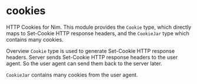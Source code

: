 # cookies
HTTP Cookies for Nim.
This module provides the `Cookie` type, which directly maps to Set-Cookie HTTP response headers, and the `CookieJar` type which contains many cookies.

Overview
`Cookie` type is used to generate Set-Cookie HTTP response headers. Server sends Set-Cookie HTTP response headers to the user agent. So the user agent can send them back to the server later.

`CookieJar` contains many cookies from the user agent.
